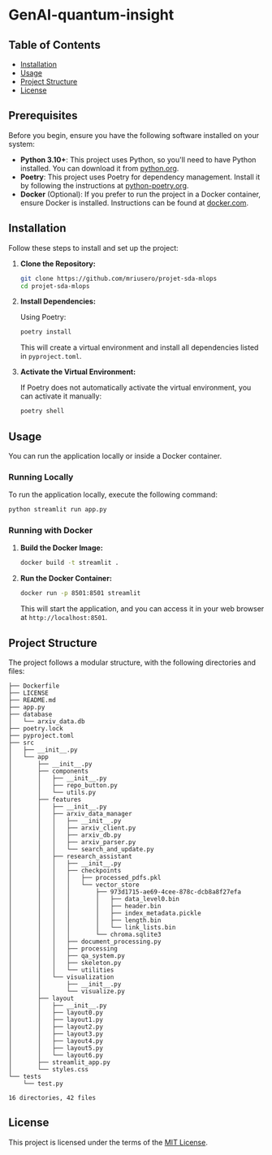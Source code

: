 # GenAI-quantum-insight
## Table of Contents

- [Installation](#installation)
- [Usage](#usage)
- [Project Structure](#project-structure)
- [License](#license)

## Prerequisites

Before you begin, ensure you have the following software installed on your system:

- **Python 3.10+**: This project uses Python, so you'll need to have Python installed. You can download it from [python.org](https://www.python.org/).
- **Poetry**: This project uses Poetry for dependency management. Install it by following the instructions at [python-poetry.org](https://python-poetry.org/docs/#installation).
- **Docker** (Optional): If you prefer to run the project in a Docker container, ensure Docker is installed. Instructions can be found at [docker.com](https://www.docker.com/).

## Installation

Follow these steps to install and set up the project:

1. **Clone the Repository:**

   ```bash
   git clone https://github.com/mriusero/projet-sda-mlops
   cd projet-sda-mlops
   ```

2. **Install Dependencies:**

   Using Poetry:

   ```bash
   poetry install
   ```

   This will create a virtual environment and install all dependencies listed in `pyproject.toml`.

3. **Activate the Virtual Environment:**

   If Poetry does not automatically activate the virtual environment, you can activate it manually:

   ```bash
   poetry shell
   ```

## Usage

You can run the application locally or inside a Docker container.

### Running Locally

To run the application locally, execute the following command:

```bash
python streamlit run app.py
```

### Running with Docker

1. **Build the Docker Image:**

   ```bash
   docker build -t streamlit .
   ```

2. **Run the Docker Container:**

   ```bash
   docker run -p 8501:8501 streamlit
   ```
   
   This will start the application, and you can access it in your web browser at `http://localhost:8501`.

## Project Structure

The project follows a modular structure, with the following directories and files:

```
├── Dockerfile
├── LICENSE
├── README.md
├── app.py
├── database
│   └── arxiv_data.db
├── poetry.lock
├── pyproject.toml
├── src
│   ├── __init__.py
│   └── app
│       ├── __init__.py
│       ├── components
│       │   ├── __init__.py
│       │   ├── repo_button.py
│       │   └── utils.py
│       ├── features
│       │   ├── __init__.py
│       │   ├── arxiv_data_manager
│       │   │   ├── __init__.py
│       │   │   ├── arxiv_client.py
│       │   │   ├── arxiv_db.py
│       │   │   ├── arxiv_parser.py
│       │   │   └── search_and_update.py
│       │   ├── research_assistant
│       │   │   ├── __init__.py
│       │   │   ├── checkpoints
│       │   │   │   ├── processed_pdfs.pkl
│       │   │   │   └── vector_store
│       │   │   │       ├── 973d1715-ae69-4cee-878c-dcb8a8f27efa
│       │   │   │       │   ├── data_level0.bin
│       │   │   │       │   ├── header.bin
│       │   │   │       │   ├── index_metadata.pickle
│       │   │   │       │   ├── length.bin
│       │   │   │       │   └── link_lists.bin
│       │   │   │       └── chroma.sqlite3
│       │   │   ├── document_processing.py
│       │   │   ├── processing
│       │   │   ├── qa_system.py
│       │   │   ├── skeleton.py
│       │   │   └── utilities
│       │   └── visualization
│       │       ├── __init__.py
│       │       └── visualize.py
│       ├── layout
│       │   ├── __init__.py
│       │   ├── layout0.py
│       │   ├── layout1.py
│       │   ├── layout2.py
│       │   ├── layout3.py
│       │   ├── layout4.py
│       │   ├── layout5.py
│       │   └── layout6.py
│       ├── streamlit_app.py
│       └── styles.css
└── tests
    └── test.py

16 directories, 42 files
```
## License
This project is licensed under the terms of the [MIT License](LICENSE).
